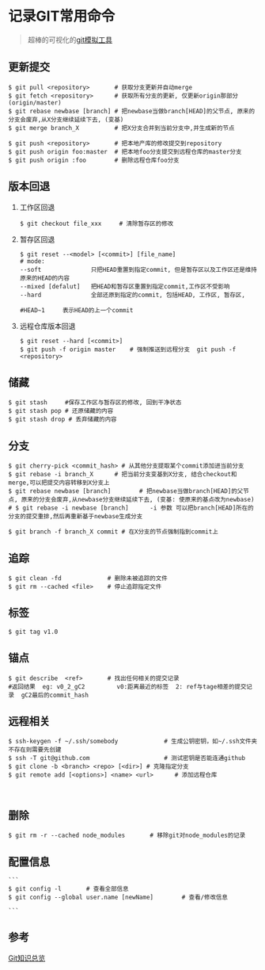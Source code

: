 # 记录GIT常用命令
> 超棒的可视化的[git模拟工具](https://learngitbranching.js.org/)
## 更新提交
```
$ git pull <repository>       # 获取分支更新并自动merge
$ git fetch <repository>      # 获取所有分支的更新, 仅更新origin那部分(origin/master)
$ git rebase newbase [branch] # 把newbase当做branch[HEAD]的父节点, 原来的分支会废弃,从X分支继续延续下去, (变基)
$ git merge branch_X          # 把X分支合并到当前分支中,并生成新的节点

$ git push <repository>       # 把本地产库的修改提交到repository
$ git push origin foo:master  # 把本地foo分支提交到远程仓库的master分支
$ git push origin :foo        # 删除远程仓库foo分支

```


## 版本回退

1. 工作区回退
    ```
    $ git checkout file_xxx     # 清除暂存区的修改
    ```

2. 暂存区回退
    ```
    $ git reset --<model> [<commit>] [file_name]
    # mode:
    --soft              只把HEAD重置到指定commit, 但是暂存区以及工作区还是维持原来的HEAD的内容
    --mixed [defalut]   把HEAD和暂存区重置到指定commit,工作区不受影响 
    --hard              全部还原到指定的commit, 包括HEAD, 工作区, 暂存区,

    #HEAD~1     表示HEAD的上一个commit
    ```
3. 远程仓库版本回退
    ```
    $ git reset --hard [<commit>]
    $ git push -f origin master    # 强制推送到远程分支  git push -f <repository>
    ```


## 储藏

```
$ git stash     #保存工作区与暂存区的修改, 回到干净状态
$ git stash pop # 还原储藏的内容
$ git stash drop # 丢弃储藏的内容
```

## 分支

```
$ git cherry-pick <commit_hash> # 从其他分支提取某个commit添加进当前分支
$ git rebase -i branch_X      # 把当前分支变基到X分支, 结合checkout和merge,可以把提交内容转移到X分支上
$ git rebase newbase [branch]        # 把newbase当做branch[HEAD]的父节点, 原来的分支会废弃,从newbase分支继续延续下去, (变基: 使原来的基点改为newbase)
# $ git rebase -i newbase [branch]      -i 参数 可以把branch[HEAD]所在的分支的提交重排,然后再重新基于newbase生成分支

$ git branch -f branch_X commit # 在X分支的节点强制指到commit上
```

## 追踪
```
$ git clean -fd             # 删除未被追踪的文件
$ git rm --cached <file>    # 停止追踪指定文件
```

## 标签
```
$ git tag v1.0
```

## 锚点
```
$ git describe  <ref>       # 找出任何相关的提交记录
#返回结果  eg: v0_2_gC2         v0:距离最近的标签  2: ref与tage相差的提交记录  gC2最后的commit_hash
```

## 远程相关

```
$ ssh-keygen -f ~/.ssh/somebody             # 生成公钥密钥，如~/.ssh文件夹不存在则需要先创建
$ ssh -T git@github.com                     # 测试密钥是否能连通github
$ git clone -b <branch> <repo> [<dir>] # 克隆指定分支
$ git remote add [<options>] <name> <url>      # 添加远程仓库



```

## 删除

```
$ git rm -r --cached node_modules       # 移除git对node_modules的记录
```

## 配置信息

    ```
    $ git config -l       # 查看全部信息
    $ git config --global user.name [newName]        # 查看/修改信息

    ```


## 参考

[Git知识总览](https://www.cnblogs.com/ludashi/category/1141984.html)